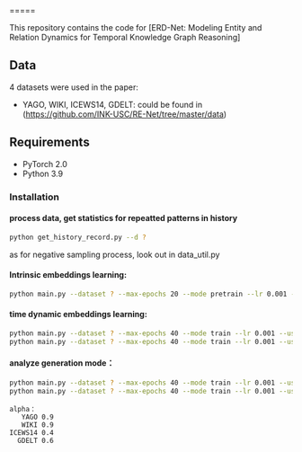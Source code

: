 =====

This repository contains the code for [ERD-Net: Modeling Entity and Relation Dynamics for Temporal Knowledge Graph Reasoning]
## Data

4 datasets were used in the paper:

- YAGO, WIKI, ICEWS14, GDELT: could be found in (https://github.com/INK-USC/RE-Net/tree/master/data)

## Requirements
  * PyTorch 2.0
  * Python 3.9


### Installation

#### process data, get statistics for repeatted patterns in history
```sh
python get_history_record.py --d ?
```
as for negative sampling process, look out in data_util.py



#### Intrinsic embeddings learning:
```sh
python main.py --dataset ? --max-epochs 20 --mode pretrain --lr 0.001 --device-id ?
```

#### time dynamic embeddings learning:
```sh
python main.py --dataset ? --max-epochs 40 --mode train --lr 0.001 --use-bias 0 --freq-info 0 --device-id ? --train-history-len ?
python main.py --dataset ? --max-epochs 40 --mode train --lr 0.001 --use-bias 1 --freq-info 0 --device-id ? --train-history-len ?
```

#### analyze generation mode：
```sh
python main.py --dataset ? --max-epochs 40 --mode train --lr 0.001 --use-bias 0 --freq-info 3 --alpha 0.? --device-id ? --train-history-len ?
python main.py --dataset ? --max-epochs 40 --mode train --lr 0.001 --use-bias 1 --freq-info 3 --alpha 0.? --device-id ? --train-history-len ?
```

```
alpha：
   YAGO 0.9
   WIKI 0.9
ICEWS14 0.4
  GDELT 0.6
```




